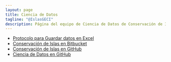 ```yaml
---
layout: page
title: Ciencia de Datos
tagline: "@IslasGECI"
description: Página del equipo de Ciencia de Datos de Conservación de Islas
---
```


- [Protocolo para Guardar datos en Excel](https://islasgeci.github.io/datos_en_excel)
- [Conservación de Islas en Bitbucket](https://bitbucket.org/IslasGECI/)
- [Conservación de Islas en GitHub](https://github.com/IslasGECI)
- [Ciencia de Datos en GitHub](https://github.com/orgs/IslasGECI/teams/ciencia-de-datos)
